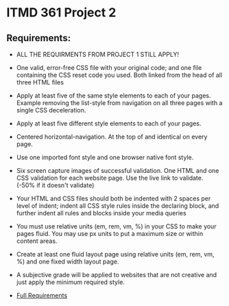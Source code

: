 # ITMD 361 Project 2
## Requirements: 

- ALL THE REQUIRMENTS FROM PROJECT 1 STILL APPLY!
- One valid, error-free CSS file with your original code; and one file containing the CSS reset code you used. Both linked from the head of all three HTML files
- Apply at least five of the same style elements to each of your pages. Example removing the list-style from navigation on all three pages with a single CSS deceleration.
- Apply at least five different style elements to each of your pages.
- Centered horizontal-navigation. At the top of and identical on every page.
- Use one imported font style and one browser native font style.
- Six screen capture images of successful validation. One HTML and one CSS validation for each website page. Use the live link to validate. (-50% if it doesn't validate)
- Your HTML and CSS files should both be indented with 2 spaces per level of indent; indent all CSS style rules inside the declaring block, and further indent all rules and blocks inside your media queries
- You must use relative units (em, rem, vm, %) in your CSS to make your pages fluid. You may use px units to put a maximum size or within content areas.
- Create at least one fluid layout page using relative units (em, rem, vm, %) and one fixed width layout page.
- A subjective grade will be applied to websites that are not creative and just apply the minimum required style.

- [Full Requirements](https://dkriegls.github.io/itmd-361-fall2022/projects.html)
